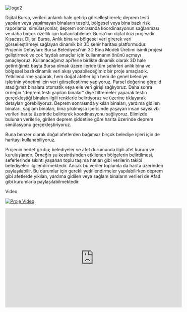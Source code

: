 
![logo2](https://github.com/tahaerel/Deprem_Hackathon/assets/63150746/5864572a-e66c-4b7f-ba21-994f59ee6c87)


Dijital Bursa, verileri anlamlı hale getirip görselleştirerek; deprem testi yapılan veya yapılmayan binaların tespiti, bölgesel veya bina bazlı risk raporlama, simülasyonlar, deprem sonrasında koordinasyonun sağlanması ve daha birçok özellik için kullanılabilecek Bursa'nın dijital ikizi projesidir.
Kısacası, Dijital Bursa, Anlık bina ve bölgesel veri girerek veri görselleştirmeyi sağlayan dinamik bir 3D şehir haritası platformudur. 
Projenin Detayları:
Bursa Belediyesi'nin 3D Bina Modeli Üretimi isimli projesi geliştirmek ve çok faydalı amaçlar için kullanmanın önünü açmayı amaçlıyoruz. Kullanacağımız api’lerle birlikte dinamik olarak 3D hale getirdiğimiz başta Bursa olmak üzere ileride tüm şehirleri anlık bina ve bölgesel bazlı dinamik veri akışı yapabileceğimiz bir proje amaçladık. Yetkilendirme yaparak, hem doğal afetler için hem de genel belediye işlerinin yönetimi için veri görselleştirme yapıyoruz. Parsel değerine göre id atadığımız binalara otomatik veya elle veri girişi sağlıyoruz. Daha sonra örneğin "deprem testi yapılan binalar" diye filtremeler yaparak testin gerçekleştiği binaları ilgili renklerle belirtiyoruz ve üzerine tıklayarak detayları görebiliyoruz. Deprem sonrasında yıkılan binaları, yardıma gidilen binaları, sağlam binaları, bina yıkılmışsa içerisinde yaşayan insan sayısı vb. verileri harita üzerinde belirterek koordinasyonu sağlıyoruz.
Elimizde bulunan verilerle, girilen deprem şiddetine göre harita üzerinde deprem simülasyonu gerçekleştiriyoruz.

Buna benzer olarak doğal afetlerden bağımsız birçok belediye işleri için de haritayı kullanabiliyoruz.


Projenin hedef grubu; belediyeler ve afet durumunda ilgili afet kurum ve kuruluşlarıdır. Örneğin su kesintisinden etkilenen bölgelerin belirtilmesi, seferlerinde sıkıntı yaşanan toplu taşıma hatları gibi verilerin takibi belediyeleri ilgilendirmektedir. Ancak bu veriler toplumla da harita üzerinden paylaşılabilir. Bu durumlar için gerekli yetkilendirmeler yapılabilirken deprem gibi afetlerde yıkılan, yardıma gidilen veya sağlam binaların verileri de Afad gibi kurumlarla paylaşılabilmektedir. 

Video

[![Proje Video](https://github.com/tahaerel/Deprem_Hackathon/assets/63150746/0c24234b-7ecf-41f7-ae7a-53ed88d6c013)](https://www.youtube.com/watch?v=g0TgwjZZ8Jc)



<iframe width="560" height="315" src="https://www.youtube.com/embed/g0TgwjZZ8Jc" title="YouTube video player" frameborder="0" allow="accelerometer; autoplay; clipboard-write; encrypted-media; gyroscope; picture-in-picture; web-share" allowfullscreen></iframe>

